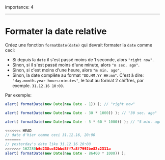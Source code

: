 importance: 4

---

# Formater la date relative

Créez une fonction `formatDate(date)` qui devrait formater la `date` comme ceci:

- Si depuis la `date` il s'est passé moins de 1 seconde, alors `"right now"`.
- Sinon, si il s'est passé moins d'une minute, alors `"n sec. ago"`.
- Sinon, si c'est moins d'une heure, alors `"m min. ago"`.
- Sinon, la date complète au format `"DD.MM.YY HH:mm"`. C'est à dire: `"day.month.year hours:minutes"`, le tout au format 2 chiffres, par exemple. `31.12.16 10:00`.

Par exemple:

```js
alert( formatDate(new Date(new Date - 1)) ); // "right now"

alert( formatDate(new Date(new Date - 30 * 1000)) ); // "30 sec. ago"

alert( formatDate(new Date(new Date - 5 * 60 * 1000)) ); // "5 min. ago"

<<<<<<< HEAD
// date d'hier comme ceci 31.12.16, 20:00
=======
// yesterday's date like 31.12.16 20:00
>>>>>>> 162280b6d238ce32bbd8ff7a3f7992be82c2311a
alert( formatDate(new Date(new Date - 86400 * 1000)) );
```
